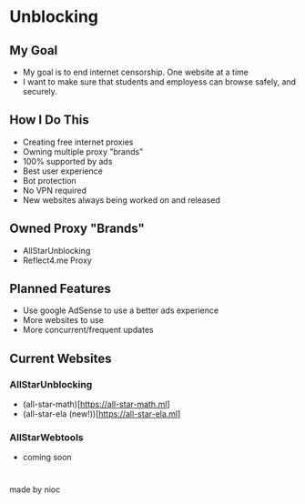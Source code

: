 # Unblocking
## My Goal
- My goal is to end internet censorship. One website at a time
- I want to make sure that students and employess can browse safely, and securely.
## How I Do This
 - Creating free internet proxies
 - Owning multiple proxy "brands"
 - 100% supported by ads
 - Best user experience
 - Bot protection
 - No VPN required
 - New websites always being worked on and released
## Owned Proxy "Brands"
- AllStarUnblocking
- Reflect4.me Proxy
## Planned Features
- Use google AdSense to use a better ads experience
- More websites to use
- More concurrent/frequent updates
## Current Websites
### AllStarUnblocking
- (all-star-math)[https://all-star-math.ml]
- (all-star-ela (new!))[https://all-star-ela.ml]
### AllStarWebtools
- coming soon
#                      
made by nioc
